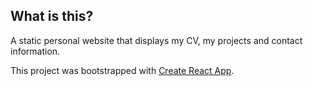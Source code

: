 
## What is this?

A static personal website that displays my CV, my projects and contact information. 

This project was bootstrapped with [Create React App](https://github.com/facebook/create-react-app).


